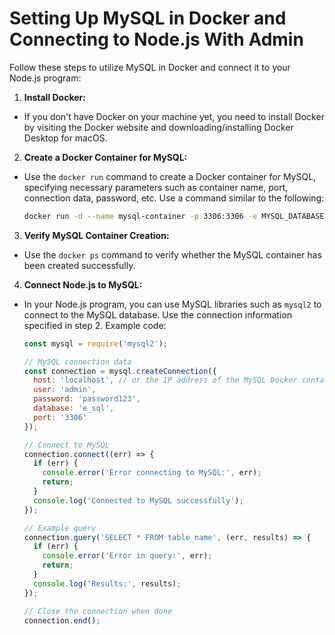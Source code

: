 # Setting Up MySQL in Docker and Connecting to Node.js With Admin

Follow these steps to utilize MySQL in Docker and connect it to your Node.js program:

1. **Install Docker:** 
- If you don't have Docker on your machine yet, you need to install Docker by visiting the Docker website and downloading/installing Docker Desktop for macOS.

2. **Create a Docker Container for MySQL:** 
- Use the `docker run` command to create a Docker container for MySQL, specifying necessary parameters such as container name, port, connection data, password, etc. Use a command similar to the following:

   ```bash
   docker run -d --name mysql-container -p 3306:3306 -e MYSQL_DATABASE=e_sql -e MYSQL_USER=admin -e MYSQL_PASSWORD=password123 -e MYSQL_ROOT_PASSWORD=root_password123 mysql:latest
   ```

3. **Verify MySQL Container Creation:** 
- Use the `docker ps` command to verify whether the MySQL container has been created successfully.

4. **Connect Node.js to MySQL:** 
- In your Node.js program, you can use MySQL libraries such as `mysql2` to connect to the MySQL database. Use the connection information specified in step 2. Example code:

   ```javascript
   const mysql = require('mysql2');

   // MySQL connection data
   const connection = mysql.createConnection({
     host: 'localhost', // or the IP address of the MySQL Docker container
     user: 'admin',
     password: 'password123',
     database: 'e_sql',
     port: '3306'
   });

   // Connect to MySQL
   connection.connect((err) => {
     if (err) {
       console.error('Error connecting to MySQL:', err);
       return;
     }
     console.log('Connected to MySQL successfully');
   });

   // Example query
   connection.query('SELECT * FROM table_name', (err, results) => {
     if (err) {
       console.error('Error in query:', err);
       return;
     }
     console.log('Results:', results);
   });

   // Close the connection when done
   connection.end();
   ```
